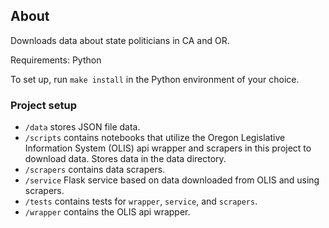 ## About
Downloads data about state politicians in CA and OR.

Requirements: Python

To set up, run `make install` in the Python environment of your choice.

### Project setup

- `/data` stores JSON file data.
- `/scripts` contains notebooks that utilize the Oregon Legislative Information System (OLIS) api wrapper and scrapers in this project to download data. Stores data in the data directory.
- `/scrapers` contains data scrapers.
- `/service` Flask service based on data downloaded from OLIS and using scrapers.
- `/tests` contains tests for `wrapper`, `service`, and `scrapers`.
- `/wrapper` contains the OLIS api wrapper.